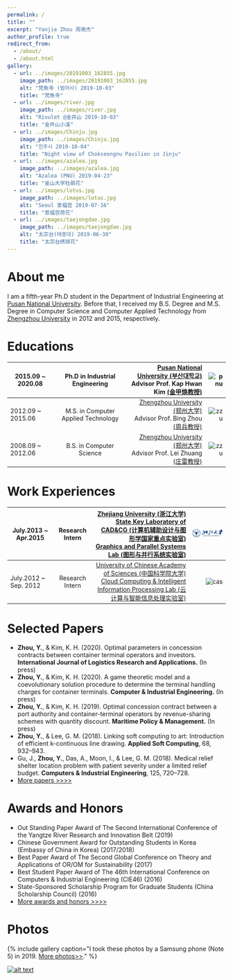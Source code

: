 ```yaml
---
permalink: /
title: ""
excerpt: "Yanjie Zhou 周艳杰"
author_profile: true
redirect_from: 
  - /about/
  - /about.html
gallery:
  - url: ../images/20191003_162855.jpg
    image_path: ../images/20191003_162855.jpg
    alt: "梵魚寺 (범어사) 2019-10-03"
    title: "梵魚寺"
  - url: ../images/river.jpg
    image_path: ../images/river.jpg
    alt: "Rivulet @金井山 2019-10-03"
    title: "金井山小溪"    
  - url: ../images/Chinju.jpg
    image_path: ../images/Chinju.jpg
    alt: "진주시 2019-10-04"
    title: "Night view of Chokseongnu Pavilion in Jinju"
  - url: ../images/azalea.jpg
    image_path: ../images/azalea.jpg
    alt: "Azalea (PNU) 2019-04-23"
    title: "釜山大学杜鹃花"
  - url: ../images/lotus.jpg
    image_path: ../images/lotus.jpg
    alt: "Seoul 景福宫 2019-07-16"
    title: "景福宫荷花"
  - url: ../images/taejongdae.jpg
    image_path: ../images/taejongdae.jpg
    alt: "太宗台(태종대) 2019-06-30"
    title: "太宗台绣球花"
---
```

About me
======
I am a fifth-year Ph.D student in the Department of Industrial Engineering at [Pusan National University](http://www.pusan.ac.kr). Before that, I received my B.S. Degree and M.S. Degree in Computer Science and Computer Applied Technology from [Zhengzhou University](http://www.zzu.edu.cn) in 2012 and 2015,  respectively.

Educations
======
|2015.09 ~ 2020.08 |   Ph.D in Industrial Engineering    | [Pusan National University (부산대학교)](http://www.pusan.ac.kr/)<br>Advisor Prof. Kap Hwan Kim [(金甲焕教授)](https://scholar.google.com/citations?user=MRFdiCQAAAAJ&hl=en) | ![pnu](http://www.pusan.ac.kr/_contents/kor/_Img/Layout/logo.png) |
|----------------- | :---------------------------------: | -----------------------------------------------------------: | -----------------------------------------------------------: |
|2012.09 ~ 2015.06 | M.S. in Computer Applied Technology | [Zhengzhou University (郑州大学)](http://www.zzu.edu.cn/)<br>Advisor Prof. Bing Zhou [(周兵教授)](http://xg.zzu.edu.cn/bdsd/1502183295270.jhtml) |                ![zzu](http://www.zzu.edu.cn/images/logo.png) |
|2008.09 ~ 2012.06 |      B.S. in Computer Science       | [Zhengzhou University (郑州大学)](http://www.zzu.edu.cn/)<br>Advisor Prof. Lei Zhuang [(庄雷教授)](http://xg.zzu.edu.cn/bdsd/1502181273959.jhtml) |                ![zzu](http://www.zzu.edu.cn/images/logo.png) |

Work Experiences
======

|July.2013 ~ Apr.2015 | Research Intern | [Zhejiang University (浙江大学)](http://www.zju.edu.cn/)<br>[State Key Laboratory of CAD&CG (计算机辅助设计与图形学国家重点实验室)](http://www.cad.zju.edu.cn/)<br>[Graphics and Parallel Systems Lab (图形与并行系统实验室)](http://www.gaps-zju.org/)  | ![zjulogo](../images/logo_sm.jpg)|
|----------|:-------------:|------:|------:|
|July.2012 ~ Sep. 2012 | Research Intern | [University of Chinese Academy of Sciences (中国科学院大学)](https://www.ucas.ac.cn/)<br>[Cloud Computing & Intelligent Information Processing Lab (云计算与智能信息处理实验室)](http://feds.ac.cn/) | ![cas](http://www.cas.cn/images/z19_logo.png)|

Selected Papers
======
  * **Zhou, Y.**, & Kim, K. H. (2020). Optimal parameters in concession contracts between container terminal operators and investors. **International Journal of Logistics Research and Applications.** (In press)
  * **Zhou, Y.**, & Kim, K. H. (2020). A game theoretic model and a coevolutionary solution procedure to determine the terminal handling charges for container terminals. **Computer & Industrial Engineering.** (In press)
  * **Zhou, Y.**, & Kim, K. H. (2019). Optimal concession contract between a port authority and container-terminal operators by revenue-sharing schemes with quantity discount. **Maritime Policy & Management.** (In press)
  * **Zhou, Y.**, & Lee, G. M. (2018). Linking soft computing to art: Introduction of efficient k-continuous line drawing. **Applied Soft Computing**, 68, 932–943.
  * Gu, J., **Zhou, Y.**, Das, A., Moon, I., & Lee, G. M. (2018). Medical relief shelter location problem with patient severity under a limited relief budget. **Computers & Industrial Engineering**, 125, 720–728.
 * [More papers >>>>](https://ieyjzhou.github.io/publications/)
 
 
Awards and Honors
======
   * Out Standing Paper Award of The Second International Conference of the Yangtze River Research and Innovation Belt (2019)  
   * Chinese Government Award for Outstanding Students in Korea (Embassy of China in Korea) (2017/2018)
   * Best Paper Award of The Second Global Conference on Theory and Applications of OR/OM for Sustainability (2017)
   * Best Student Paper Award of The 46th International Conference on Computers & Industrial Engineering (CIE46) (2016)
   * State-Sponsored Scholarship Program for Graduate Students (China Scholarship Council) (2016) 
   * [More awards and honors >>>>](https://ieyjzhou.github.io/YanjieZhou/AwardsandHonors.html)
   
Photos
======  
{% include gallery caption="I took these photos by a Samsung phone (Note 5) in 2019. [More photos>>](https://ieyjzhou.github.io/portfolio/)." %}
 
 
<a href="http://info.flagcounter.com/opgi"> ![alt text](http://s09.flagcounter.com/count2/opgi/bg_FFFFFF/txt_000000/border_CCCCCC/columns_8/maxflags_24/viewers_1/labels_1/pageviews_1/flags_1/percent_1/)</a>
 
